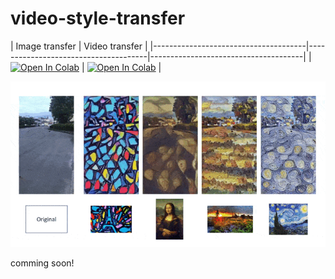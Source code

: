 # video-style-transfer

| Image transfer                     | Video transfer                          |
|--------------------------------------|--------------------------------------|--------------------------------------|
| [![Open In Colab](https://colab.research.google.com/assets/colab-badge.svg)](https://colab.research.google.com/github/andy6804tw/video-style-transfer-processor/blob/main/example/image_transfer(colab).ipynb) | [![Open In Colab](https://colab.research.google.com/assets/colab-badge.svg)](https://colab.research.google.com/github/andy6804tw/video-style-transfer-processor/blob/main/example/video_transfer(colab).ipynb) |

![](/screenshot/demo.gif)

comming soon!